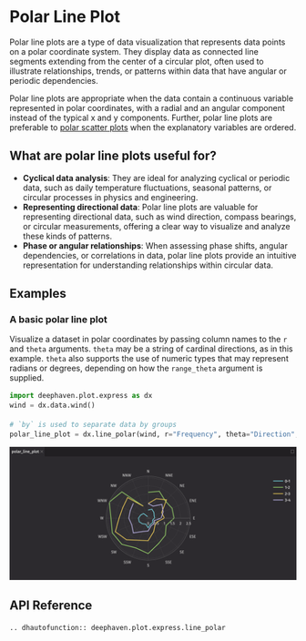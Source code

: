# Polar Line Plot

Polar line plots are a type of data visualization that represents data points on a polar coordinate system. They display data as connected line segments extending from the center of a circular plot, often used to illustrate relationships, trends, or patterns within data that have angular or periodic dependencies.

Polar line plots are appropriate when the data contain a continuous variable represented in polar coordinates, with a radial and an angular component instead of the typical x and y components. Further, polar line plots are preferable to [polar scatter plots](scatter-polar.md) when the explanatory variables are ordered.

## What are polar line plots useful for?

- **Cyclical data analysis**: They are ideal for analyzing cyclical or periodic data, such as daily temperature fluctuations, seasonal patterns, or circular processes in physics and engineering.
- **Representing directional data**: Polar line plots are valuable for representing directional data, such as wind direction, compass bearings, or circular measurements, offering a clear way to visualize and analyze these kinds of patterns.
- **Phase or angular relationships**: When assessing phase shifts, angular dependencies, or correlations in data, polar line plots provide an intuitive representation for understanding relationships within circular data.

## Examples

### A basic polar line plot

Visualize a dataset in polar coordinates by passing column names to the `r` and `theta` arguments. `theta` may be a string of cardinal directions, as in this example. `theta` also supports the use of numeric types that may represent radians or degrees, depending on how the `range_theta` argument is supplied.

```python order=polar_line_plot,wind
import deephaven.plot.express as dx
wind = dx.data.wind()

# `by` is used to separate data by groups
polar_line_plot = dx.line_polar(wind, r="Frequency", theta="Direction", by="Strength")
```

![Polar Line Plot Basic Example](./_assets/line_plot_polar.png)

## API Reference

```{eval-rst}
.. dhautofunction:: deephaven.plot.express.line_polar
```
